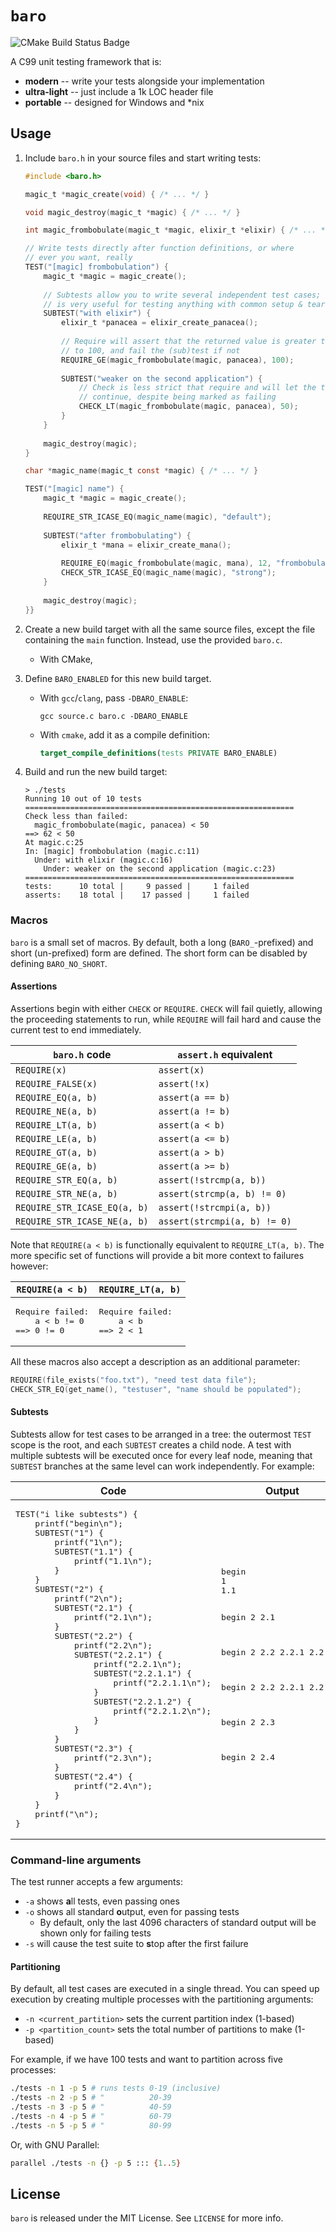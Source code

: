 # `baro`

![CMake Build Status Badge](https://github.com/branw/baro/workflows/CMake/badge.svg)

A C99 unit testing framework that is:

- **modern** -- write your tests alongside your implementation
- **ultra-light** -- just include a 1k LOC header file
- **portable** -- designed for Windows and *nix

## Usage

1. Include `baro.h` in your source files and start writing tests:
    ```c
    #include <baro.h>
    
    magic_t *magic_create(void) { /* ... */ }
    
    void magic_destroy(magic_t *magic) { /* ... */ }
    
    int magic_frombobulate(magic_t *magic, elixir_t *elixir) { /* ... */ }
    
    // Write tests directly after function definitions, or where
    // ever you want, really
    TEST("[magic] frombobulation") {
        magic_t *magic = magic_create();
      
        // Subtests allow you to write several independent test cases; this
        // is very useful for testing anything with common setup & teardown
        SUBTEST("with elixir") {
            elixir_t *panacea = elixir_create_panacea();
              
            // Require will assert that the returned value is greater than or equal
            // to 100, and fail the (sub)test if not
            REQUIRE_GE(magic_frombobulate(magic, panacea), 100);
            
            SUBTEST("weaker on the second application") {
                // Check is less strict that require and will let the test case
                // continue, despite being marked as failing
                CHECK_LT(magic_frombobulate(magic, panacea), 50);
            }
        }
        
        magic_destroy(magic);
    }
    
    char *magic_name(magic_t const *magic) { /* ... */ }
    
    TEST("[magic] name") {
        magic_t *magic = magic_create();
        
        REQUIRE_STR_ICASE_EQ(magic_name(magic), "default");
        
        SUBTEST("after frombobulating") {
            elixir_t *mana = elixir_create_mana();
            
            REQUIRE_EQ(magic_frombobulate(magic, mana), 12, "frombobulate must be 12");
            CHECK_STR_ICASE_EQ(magic_name(magic), "strong");
        }
        
        magic_destroy(magic);
    }}
    ```

2. Create a new build target with all the same source files, except the file
   containing the `main` function. Instead, use the provided `baro.c`.
    - With CMake, 

3. Define `BARO_ENABLED` for this new build target.
   - With `gcc`/`clang`, pass `-DBARO_ENABLE`:
     ```plain
     gcc source.c baro.c -DBARO_ENABLE
     ```

   - With `cmake`, add it as a compile definition:
     ```cmake
     target_compile_definitions(tests PRIVATE BARO_ENABLE)
     ```

4. Build and run the new build target:
    ```plain
    > ./tests
    Running 10 out of 10 tests
    ============================================================
    Check less than failed:
      magic_frombobulate(magic, panacea) < 50
    ==> 62 < 50
    At magic.c:25
    In: [magic] frombobulation (magic.c:11)
      Under: with elixir (magic.c:16)
        Under: weaker on the second application (magic.c:23)
    ============================================================
    tests:      10 total |     9 passed |     1 failed
    asserts:    18 total |    17 passed |     1 failed
    ```

### Macros

`baro` is a small set of macros. By default, both a long (`BARO_`-prefixed) and
short (un-prefixed) form are defined. The short form can be disabled by defining
`BARO_NO_SHORT`.

#### Assertions

Assertions begin with either `CHECK` or `REQUIRE`. `CHECK` will fail quietly,
allowing the proceeding statements to run, while `REQUIRE` will fail hard and
cause the current test to end immediately.

|`baro.h` code|`assert.h` equivalent|
|----|----------|
|`REQUIRE(x)`|`assert(x)`|
|`REQUIRE_FALSE(x)`|`assert(!x)`|
|`REQUIRE_EQ(a, b)`|`assert(a == b)`|
|`REQUIRE_NE(a, b)`|`assert(a != b)`|
|`REQUIRE_LT(a, b)`|`assert(a < b)`|
|`REQUIRE_LE(a, b)`|`assert(a <= b)`|
|`REQUIRE_GT(a, b)`|`assert(a > b)`|
|`REQUIRE_GE(a, b)`|`assert(a >= b)`|
|`REQUIRE_STR_EQ(a, b)`|`assert(!strcmp(a, b))`|
|`REQUIRE_STR_NE(a, b)`|`assert(strcmp(a, b) != 0)`|
|`REQUIRE_STR_ICASE_EQ(a, b)`|`assert(!strcmpi(a, b))`|
|`REQUIRE_STR_ICASE_NE(a, b)`|`assert(strcmpi(a, b) != 0)`|

Note that `REQUIRE(a < b)` is functionally equivalent to `REQUIRE_LT(a, b)`.
The more specific set of functions will provide a bit more context to failures
however:

<table><thead><tr>
<th><code>REQUIRE(a < b)</code></th>
<th><code>REQUIRE_LT(a, b)</code></th>
</tr></thead><tbody><tr>
<td><pre>Require failed:
    a < b != 0
==> 0 != 0</pre></td>
<td><pre>Require failed:
    a < b
==> 2 < 1</pre></td>
</tr></tbody></table>

All these macros also accept a description as an additional parameter:

```c
REQUIRE(file_exists("foo.txt"), "need test data file");
CHECK_STR_EQ(get_name(), "testuser", "name should be populated");
```

#### Subtests

Subtests allow for test cases to be arranged in a tree: the outermost `TEST`
scope is the root, and each `SUBTEST` creates a child node. A test with
multiple subtests will be executed once for every leaf node, meaning that
`SUBTEST` branches at the same level can work independently. For example:

<table><thead><tr>
<th>Code</th>
<th>Output</th>
</tr></thead><tbody><tr>
<td><pre>TEST("i like subtests") {
    printf("begin\n");
    SUBTEST("1") {
        printf("1\n");
        SUBTEST("1.1") {
            printf("1.1\n");
        }
    }
    SUBTEST("2") {
        printf("2\n");
        SUBTEST("2.1") {
            printf("2.1\n");
        }
        SUBTEST("2.2") {
            printf("2.2\n");
            SUBTEST("2.2.1") {
                printf("2.2.1\n");
                SUBTEST("2.2.1.1") {
                    printf("2.2.1.1\n");
                }
                SUBTEST("2.2.1.2") {
                    printf("2.2.1.2\n");
                }
            }
        }
        SUBTEST("2.3") {
            printf("2.3\n");
        }
        SUBTEST("2.4") {
            printf("2.4\n");
        }
    }
    printf("\n");
}</pre></td>
<td><pre>begin
1
1.1

begin
2
2.1

begin
2
2.2
2.2.1
2.2.1.1

begin
2
2.2
2.2.1
2.2.1.2

begin
2
2.3

begin
2
2.4</pre></td>
</tr></tbody></table>



### Command-line arguments

The test runner accepts a few arguments:

- `-a` shows **a**ll tests, even passing ones
- `-o` shows all standard **o**utput, even for passing tests
  - By default, only the last 4096 characters of standard output will be
    shown only for failing tests
- `-s` will cause the test suite to **s**top after the first failure

#### Partitioning

By default, all test cases are executed in a single thread. You can speed up
execution by creating multiple processes with the partitioning arguments:

- `-n <current_partition>` sets the current partition index (1-based)
- `-p <partition_count>` sets the total number of partitions to make (1-based)

For example, if we have 100 tests and want to partition across five processes:
```bash
./tests -n 1 -p 5 # runs tests 0-19 (inclusive)
./tests -n 2 -p 5 # "          20-39
./tests -n 3 -p 5 # "          40-59
./tests -n 4 -p 5 # "          60-79
./tests -n 5 -p 5 # "          80-99
```

Or, with GNU Parallel:

```bash
parallel ./tests -n {} -p 5 ::: {1..5}
```

## License

`baro` is released under the MIT License. See `LICENSE` for more info.
